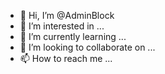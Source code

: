 - 👋 Hi, I’m @AdminBlock
- 👀 I’m interested in ...
- 🌱 I’m currently learning ...
- 💞️ I’m looking to collaborate on ...
- 📫 How to reach me ...

<!---
AdminBlock/AdminBlock is a ✨ special ✨ repository because its `README.md` (this file) appears on your GitHub profile.
You can click the Preview link to take a look at your changes.
--->
